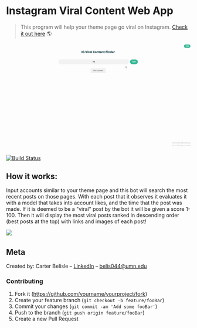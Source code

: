 # Instagram Viral Content Web App
> This program will help your theme page go viral on Instagram. [Check it out here](https://carter4502.github.io/instagram-web-app/) 🌎

![](https://github.com/Carter4502/instagram-web-app/blob/gh-pages/Hnet-image.gif)

[![Build Status][travis-image]][travis-url]




## How it works: 
Input accounts similar to your theme page and this bot will search the most recent posts on those pages. With each post that it observes it evaluates it with a model that takes into account likes,
and the time that the post was made. If it is deemed to be a "viral" post by the bot it will be given a score 1-100. Then it will display the most viral posts ranked in descending order
(best posts at the top) with links and images of each post!

![](header.png)



## Meta

Created by: Carter Belisle – [LinkedIn](https://www.linkedin.com/in/carter-belisle-74a9a21b8/) – belis044@umn.edu


### Contributing

1. Fork it (<https://github.com/yourname/yourproject/fork>)
2. Create your feature branch (`git checkout -b feature/fooBar`)
3. Commit your changes (`git commit -am 'Add some fooBar'`)
4. Push to the branch (`git push origin feature/fooBar`)
5. Create a new Pull Request


[travis-image]: https://img.shields.io/travis/dbader/node-datadog-metrics/master.svg?style=flat-square
[travis-url]: https://travis-ci.org/dbader/node-datadog-metrics
